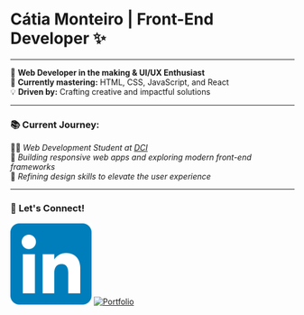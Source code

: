 # **Cátia Monteiro** | Front-End Developer ✨ 

---

🚀 **Web Developer in the making & UI/UX Enthusiast**  
🌱 **Currently mastering:** HTML, CSS, JavaScript, and React  
💡 **Driven by:** Crafting creative and impactful solutions

---

### 📚 **Current Journey:**  
🧑‍💻 *Web Development Student at [DCI](https://start.digitalcareerinstitute.org)*  
🔧 *Building responsive web apps and exploring modern front-end frameworks*  
🎯 *Refining design skills to elevate the user experience*

---
### 💼 **Let's Connect!**

[![LinkedIn](./LinkedIn_icon.svg)](https://www.linkedin.com/in/catia-example) 
[![Portfolio](./portfolio_icon.svg)](https://yourportfolio.com) 

[def2]: ./LinkedIn_icon.svg
